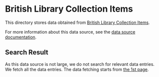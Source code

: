 # British Library Collection Items

This directory stores data obtained from [British Library Collection Items](https://www.bl.uk/collection-items).

For more information about this data source, see the [data source documentation](https://oldvis.github.io/libquery_extensions/api/british-library-collection-items.html).

## Search Result

As this data source is not large, we do not search for relevant data entries.
We fetch all the data entries.
The data fetching starts from [the 1st page](https://www.bl.uk/collection-items?page=1).
